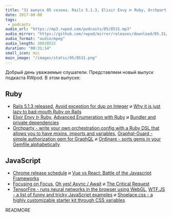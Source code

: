 ```yaml
---
title: "31 выпуск 05 сезона. Rails 5.1.3, Elixir Envy ᐅ Ruby, Orchparty, Graphql-Guard, TensorFire, WTF.JS, Shoelace.css и прочее"
date: 2017-08-08
tags:
 - podcasts
audio_url: "https://mp3.rwpod.com/podcasts/05/0531.mp3"
audio_mirror: "https://github.com/rwpod/mirror/releases/download/05.31/0531.mp3"
audio_format: "audio/mpeg"
audio_length: 30020522
duration: "00:31:14"
small_icon: mic
main_image: "/images/static/05/0531.png"
---
```


Добрый день уважаемые слушатели. Представляем новый выпуск подкаста RWpod. В этом выпуске:

## Ruby

 - [Rails 5.1.3 released](http://weblog.rubyonrails.org/2017/8/3/Rails-5-1-3-released/), [Avoid exception for dup on Integer](https://blog.bigbinary.com/2017/08/01/avoid-exceptions-for-dup-on-interger-and-similar-cases.html) и [Why it is just lazy to bad-mouth Ruby on Rails](http://www.akitaonrails.com/2017/08/03/why-is-it-just-lazy-to-bad-mouth-ruby-on-rails)
 - [Elixir Envy ᐅ Ruby](https://6ftdan.com/allyourdev/2017/08/03/elixir-envy-%E1%90%85-ruby/), [Advanced Enumeration with Ruby](https://blog.codeship.com/advanced-enumeration-with-ruby/) и [Bundler and private dependencies](https://depfu.io/blog/2017/08/02/bundler-and-private-dependencies)
 - [Orchparty - write your own orchestration config with a Ruby DSL that allows you to have mixins, imports and variables](https://github.com/jannishuebl/orchparty), [Graphql-Guard - simple authorization gem for GraphQL](https://github.com/exAspArk/graphql-guard) и [Ordinare - sorts gems in your Gemfile alphabetically](https://github.com/nikolalsvk/ordinare)

## JavaScript

 - [Chrome release schedule](https://www.chromestatus.com/features/schedule) и [Vue vs React: Battle of the Javascript Frameworks](https://medium.com/@diananina247/vue-vs-react-battle-of-the-javascript-frameworks-8e6615677dcb)
 - [Focusing on Focus](https://davidwalsh.name/css-focus), [Oh yes! Async / Await](https://medium.freecodecamp.org/oh-yes-async-await-f54e5a079fc1) и [The Critical Request](https://css-tricks.com/the-critical-request/)
 - [TensorFire - runs neural networks in the browser using WebGL](https://tenso.rs/), [WTF.JS - a list of funny and tricky JavaScript examples](https://github.com/denysdovhan/wtfjs) и [Shoelace.css - a highly customizable starter kit through CSS variables](https://shoelace.style/)

READMORE
